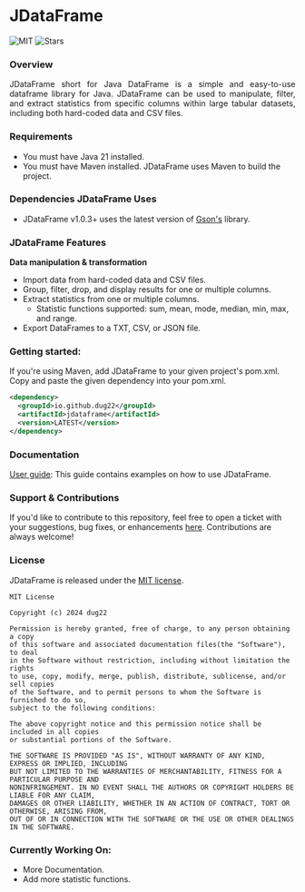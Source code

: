JDataFrame
=======
![MIT](https://img.shields.io/badge/License-MIT-grey?style=flat-square&color=green)
![Stars](https://img.shields.io/github/stars/dug22/jdataframe.svg)
### Overview
<p align="justify">
JDataFrame short for Java DataFrame is a simple and easy-to-use dataframe library for Java. JDataFrame can be used to manipulate, filter, and extract statistics from specific columns within large tabular datasets, including both hard-coded data and CSV files. 
</p>

### Requirements
* You must have Java 21 installed.
* You must have Maven installed. JDataFrame uses Maven to build the project.

### Dependencies JDataFrame Uses
* JDataFrame v1.0.3+ uses the latest version of [Gson's](https://mvnrepository.com/artifact/com.google.code.gson/gson/2.11.0) library.
  
### JDataFrame Features
**Data manipulation & transformation**
* Import data from hard-coded data and CSV files.
* Group, filter, drop, and display results for one or multiple columns.
* Extract statistics from one or multiple columns.
  * Statistic functions supported: sum, mean, mode, median, min, max, and range.
* Export DataFrames to a TXT, CSV, or JSON file.

### Getting started:
If you're using Maven, add JDataFrame to your given project's pom.xml. Copy and paste the given dependency into your pom.xml.
~~~xml
<dependency>
  <groupId>io.github.dug22</groupId>
  <artifactId>jdataframe</artifactId>
  <version>LATEST</version>
</dependency>
~~~


### Documentation
[User guide](https://github.com/dug22/JDataFrame/blob/master/UserGuide.md): This guide contains examples on how to use JDataFrame.

### Support & Contributions
If you'd like to contribute to this repository, feel free to open a ticket with your suggestions, bug fixes, or enhancements [here](https://github.com/dug22/JDataFrame/issues). Contributions are always welcome! 

### License
JDataFrame is released under the [MIT license](https://github.com/dug22/JDataFrame/blob/master/LICENSE).

```
MIT License

Copyright (c) 2024 dug22

Permission is hereby granted, free of charge, to any person obtaining a copy
of this software and associated documentation files(the "Software"), to deal
in the Software without restriction, including without limitation the rights
to use, copy, modify, merge, publish, distribute, sublicense, and/or sell copies
of the Software, and to permit persons to whom the Software is furnished to do so,
subject to the following conditions:

The above copyright notice and this permission notice shall be included in all copies
or substantial portions of the Software.

THE SOFTWARE IS PROVIDED "AS IS", WITHOUT WARRANTY OF ANY KIND, EXPRESS OR IMPLIED, INCLUDING
BUT NOT LIMITED TO THE WARRANTIES OF MERCHANTABILITY, FITNESS FOR A PARTICULAR PURPOSE AND
NONINFRINGEMENT. IN NO EVENT SHALL THE AUTHORS OR COPYRIGHT HOLDERS BE LIABLE FOR ANY CLAIM,
DAMAGES OR OTHER LIABILITY, WHETHER IN AN ACTION OF CONTRACT, TORT OR OTHERWISE, ARISING FROM,
OUT OF OR IN CONNECTION WITH THE SOFTWARE OR THE USE OR OTHER DEALINGS IN THE SOFTWARE.
```

### Currently Working On:
* More Documentation.
* Add more statistic functions. 

